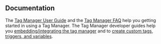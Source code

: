 ## Documentation

The [Tag Manager User Guide](https://matomo.org/docs/tag-manager/) and
the [Tag Manager FAQ](https://matomo.org/faq/tag-manager/) help you getting started in using a Tag Manager. The Tag
Manager developer guides help
you [embedding/integrating the tag manager](https://developer.matomo.org/guides/tagmanager/introduction) and
to [create custom tags, triggers, and variables](https://developer.matomo.org/guides/tagmanager/settingup).